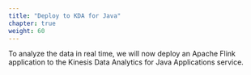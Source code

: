 ```yaml
---
title: "Deploy to KDA for Java"
chapter: true
weight: 60
---
```


To analyze the data in real time, we will now deploy an Apache Flink application to the Kinesis Data Analytics for Java Applications service. 

